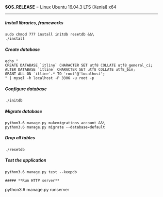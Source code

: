 **$OS_RELEASE** = Linux Ubuntu 16.04.3 LTS (Xenial) x64

----

##### **Install libraries, frameworks**
```
sudo chmod 777 install initdb resetdb &&\
./install
```

##### **Create database**
```
echo "
CREATE DATABASE `itline` CHARACTER SET utf8 COLLATE utf8_general_ci;
ALTER DATABASE `itline` CHARACTER SET utf8 COLLATE utf8_bin;
GRANT ALL ON `itline`.* TO 'root'@'localhost';
" | mysql -h localhost -P 3306 -u root -p
```

##### **Configure database**
```
./initdb
```

##### **Migrate database**
```
python3.6 manage.py makemigrations account &&\
python3.6 manage.py migrate --database=default
```

##### **Drop all tables**
```
./resetdb
```

##### **Test the application**
```
python3.6 manage.py test --keepdb

##### **Run HTTP server**
```
python3.6 manage.py runserver
```
